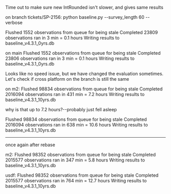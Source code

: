 Time out to make sure new IntRounded isn't slower, and gives same results


on branch tickets/SP-2156:
python baseline.py --survey_length 60 --verbose

Flushed 1552 observations from queue for being stale
Completed 23809 observations
ran in 3 min = 0.1 hours
Writing results to  baseline_v4.3.1_0yrs.db

on main
Flushed 1552 observations from queue for being stale
Completed 23806 observations
ran in 3 min = 0.1 hours
Writing results to  baseline_v4.3.1_0yrs.db

Looks like no speed issue, but we have changed the evaluation sometimes.
Let's check if cross platform on the branch is still the same


on m2:
Flushed 98834 observations from queue for being stale
Completed 2016094 observations
ran in 431 min = 7.2 hours
Writing results to  baseline_v4.3.1_10yrs.db

why is that up to 7.2 hours?--probably just fell asleep


Flushed 98834 observations from queue for being stale
Completed 2016094 observations
ran in 638 min = 10.6 hours
Writing results to  baseline_v4.3.1_10yrs.db


----
once again after rebase

m2:
Flushed 98352 observations from queue for being stale
Completed 2015577 observations
ran in 347 min = 5.8 hours
Writing results to  baseline_v4.3.1_10yrs.db

usdf:
Flushed 98352 observations from queue for being stale
Completed 2015577 observations
ran in 764 min = 12.7 hours
Writing results to  baseline_v4.3.1_10yrs.db

